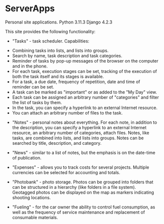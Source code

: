 # ServerApps
Personal site applications.
Python 3.11.3
Django 4.2.3

This site provides the following functionality:

* "Tasks" - task scheduler. Capabilities:
- Combining tasks into lists, and lists into groups.
- Search by name, task description and task categories.
- Reminder of tasks by pop-up messages of the browser on the computer and in the phone.
- For each task, execution stages can be set, tracking of the execution of both the task itself and its stages is available.
- For a task, a due date, frequency of repetition, date and time of reminder can be set.
- A task can be marked as "important" or as added to the "My Day" view.
- Each task can be assigned an arbitrary number of "categories" and filter the list of tasks by them.
- In the task, you can specify a hyperlink to an external Internet resource.
- You can attach an arbitrary number of files to the task.

* "Notes" - personal notes about everything. For each note, in addition to the description, you can specify a hyperlink to an external Internet resource, an arbitrary number of categories, attach files. Notes, like tasks, are combined into lists, and lists into groups. Notes can be searched by title, description, and category.

* "News" - similar to a list of notes, but the emphasis is on the date-time of publication.

* "Expenses" - allows you to track costs for several projects. Multiple currencies can be selected for accounting and totals.

* "Photobank" - photo storage. Photos can be grouped into folders that can be structured in a hierarchy (like folders in a file system). Geotagged photos can be displayed on the map as markers indicating shooting locations.

* "Fueling" - for the car owner the ability to control fuel consumption, as well as the frequency of service maintenance and replacement of consumable materials.
